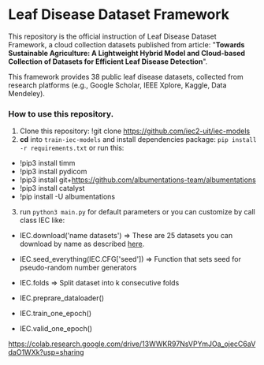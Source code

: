 # Leaf Disease Dataset Framework
This repository is the official instruction of Leaf Disease Dataset Framework, a cloud collection datasets published from article: "**Towards Sustainable Agriculture: A Lightweight Hybrid Model and Cloud-based Collection of Datasets for Efficient Leaf Disease Detection**".

This framework provides 38 public leaf disease datasets, collected from research platforms (e.g., Google Scholar, IEEE Xplore, Kaggle, Data Mendeley).
### How to use this repository.
1. Clone this repository: !git clone https://github.com/iec2-uit/iec-models
2. **cd** into `train-iec-models` and install dependencies package: `pip install -r requirements.txt` 
or run this: 

* !pip3 install timm
* !pip3 install pydicom
* !pip3 install git+https://github.com/albumentations-team/albumentations
* !pip3 install catalyst
* !pip install -U albumentations

3. run `python3 main.py` for default parameters or you can customize by call class IEC like: 

* IEC.download('name datasets')
=> These are 25 datasets you can download by name as described [here](https://github.com/iec2-uit/iec-models/releases/tag/List_of_Dataset_names_v1.0).



* IEC.seed_everything(IEC.CFG['seed'])
=> Function that sets seed for pseudo-random number generators
* IEC.folds
=> Split dataset into k consecutive folds
* IEC.preprare_dataloader()
* IEC.train_one_epoch()
* IEC.valid_one_epoch()

https://colab.research.google.com/drive/13WWKR97NsVPYmJOa_ojecC6aVdaO1WXk?usp=sharing
